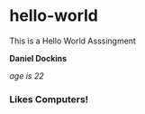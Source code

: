 # hello-world
This is a Hello World Asssingment



**Daniel Dockins**

*age is 22*
### Likes Computers!
